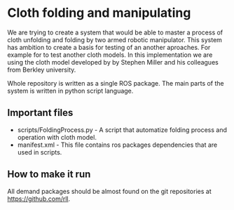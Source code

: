 Cloth folding and manipulating
==================================
We are trying to create a system that would be able to master a process of cloth unfolding and folding by two armed robotic manipulator. This system has ambition to create a basis for testing of an another aproaches. For example for to test another cloth models. In this implementation we are using the cloth model developed by by Stephen Miller and his colleagues from Berkley university.

Whole repository is written as a single ROS package. The main parts of the system is written in python script language.

Important files
-----------------------------------
* scripts/FoldingProcess.py - A script that automatize folding process and operation with cloth model.
* manifest.xml - This file contains ros packages dependencies that are used in scripts.

How to make it run
-----------------------------------
All demand packages should be almost found on the git repositories at https://github.com/rll.
